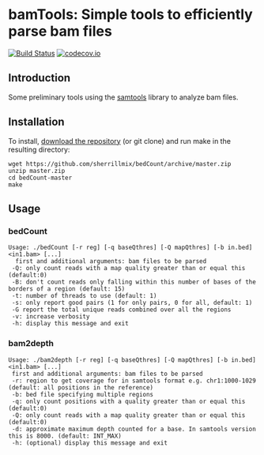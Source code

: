 # bamTools: Simple tools to efficiently parse bam files
[![Build Status](https://travis-ci.org/sherrillmix/bedCount.svg?branch=master)](https://travis-ci.org/sherrillmix/bedCount)
[![codecov.io](https://codecov.io/github/sherrillmix/bedCount/coverage.svg?branch=master)](https://codecov.io/github/sherrillmix/bedCount?branch=master)

## Introduction
Some preliminary tools using the [samtools](http://www.htslib.org/) library to analyze bam files.

## Installation
To install, [download the repository](https://github.com/sherrillmix/bedCount/archive/master.zip) (or git clone) and run make in the resulting directory:

```
wget https://github.com/sherrillmix/bedCount/archive/master.zip
unzip master.zip
cd bedCount-master
make
```

## Usage
### bedCount
```
Usage: ./bedCount [-r reg] [-q baseQthres] [-Q mapQthres] [-b in.bed] <in1.bam> [...]
  first and additional arguments: bam files to be parsed
 -Q: only count reads with a map quality greater than or equal this (default:0) 
 -B: don't count reads only falling within this number of bases of the borders of a region (default: 15)
 -t: number of threads to use (default: 1)
 -s: only report good pairs (1 for only pairs, 0 for all, default: 1)
 -G report the total unique reads combined over all the regions
 -v: increase verbosity
 -h: display this message and exit
```

### bam2depth
```
Usage: ./bam2depth [-r reg] [-q baseQthres] [-Q mapQthres] [-b in.bed] <in1.bam> [...]
 first and additional arguments: bam files to be parsed
 -r: region to get coverage for in samtools format e.g. chr1:1000-1029 (default: all positions in the reference)
 -b: bed file specifying multiple regions
 -q: only count positions with a quality greater than or equal this (default:0)
 -Q: only count reads with a map quality greater than or equal this (default:0) 
 -d: approximate maximum depth counted for a base. In samtools version this is 8000. (default: INT_MAX)
 -h: (optional) display this message and exit
```


